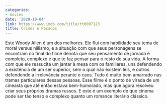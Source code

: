 ```yaml
---
categories:
- movies
date: '2020-10-04'
link: https://www.imdb.com/title/tt0097123
title: Crimes e Pecados
---
```


Este Woody Allen é um dos melhores. Ele flui com habilidade seu tema de moral versus niilismo, e a situação com que seus personagens se encontram no final do filme denota que seu pensamento de jornada é completo, complexo e que te faz pensar para o resto de sua vida. A forma com que ele ressucita um jantar à mesa com os familiares, uns defendendo a existência de um ser superior, sem o qual não existem leis, e outros defendendo a irrelevância perante o caos. Tudo é muito bem amarrado nas tramas particulares dessas pessoas. Esse filme é o ponto de virada de um cineasta que até então estava bem-humorado, mas que agora resolveu criar seus próprios dramas russos. E este é um exemplo de que cinema pode ser tão tenso e complexo quanto um romance literário clássico.
